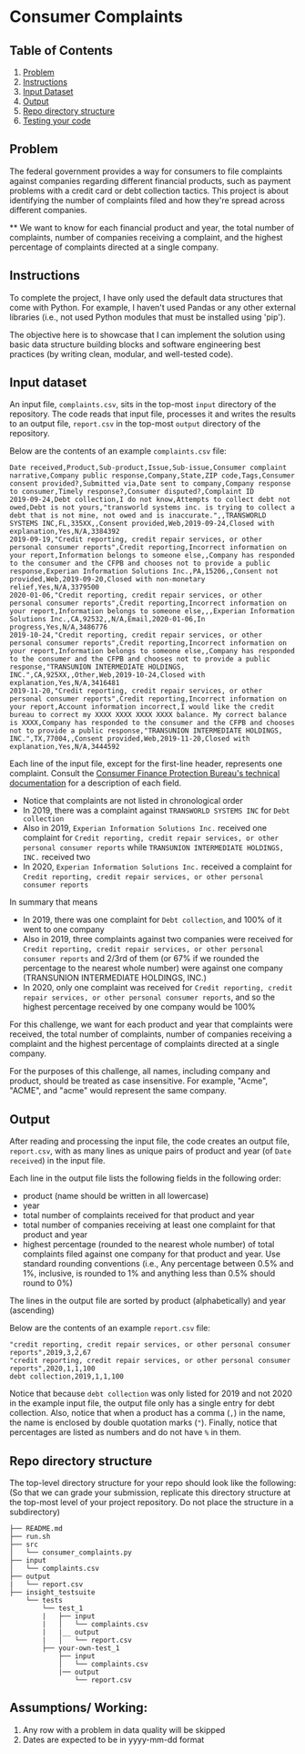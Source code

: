 # Consumer Complaints

## Table of Contents
1. [Problem](README.md#problem)
1. [Instructions](README.md#instructions)
1. [Input Dataset](README.md#input-dataset)
1. [Output](README.md#expected-output)
1. [Repo directory structure](README.md#repo-directory-structure)
1. [Testing your code](README.md#testing-your-code)

## Problem
The federal government provides a way for consumers to file complaints against companies regarding different financial products, such as payment problems with a credit card or debt collection tactics. This project is about identifying the number of complaints filed and how they're spread across different companies. 

** We want to know for each financial product and year, the total number of complaints, number of companies receiving a complaint, and the highest percentage of complaints directed at a single company.

## Instructions
To complete the project, I have only used the default data structures that come with Python. For example, I haven't used Pandas or any other external libraries (i.e., not used Python modules that must be installed using 'pip').

The objective here is to showcase that I can implement the solution using basic data structure building blocks and software engineering best practices (by writing clean, modular, and well-tested code).

## Input dataset
An input file, `complaints.csv`, sits in the top-most `input` directory of the repository. The code reads that input file, processes it and writes the results to an output file, `report.csv` in the top-most `output` directory of the repository.

Below are the contents of an example `complaints.csv` file: 
```
Date received,Product,Sub-product,Issue,Sub-issue,Consumer complaint narrative,Company public response,Company,State,ZIP code,Tags,Consumer consent provided?,Submitted via,Date sent to company,Company response to consumer,Timely response?,Consumer disputed?,Complaint ID
2019-09-24,Debt collection,I do not know,Attempts to collect debt not owed,Debt is not yours,"transworld systems inc. is trying to collect a debt that is not mine, not owed and is inaccurate.",,TRANSWORLD SYSTEMS INC,FL,335XX,,Consent provided,Web,2019-09-24,Closed with explanation,Yes,N/A,3384392
2019-09-19,"Credit reporting, credit repair services, or other personal consumer reports",Credit reporting,Incorrect information on your report,Information belongs to someone else,,Company has responded to the consumer and the CFPB and chooses not to provide a public response,Experian Information Solutions Inc.,PA,15206,,Consent not provided,Web,2019-09-20,Closed with non-monetary relief,Yes,N/A,3379500
2020-01-06,"Credit reporting, credit repair services, or other personal consumer reports",Credit reporting,Incorrect information on your report,Information belongs to someone else,,,Experian Information Solutions Inc.,CA,92532,,N/A,Email,2020-01-06,In progress,Yes,N/A,3486776
2019-10-24,"Credit reporting, credit repair services, or other personal consumer reports",Credit reporting,Incorrect information on your report,Information belongs to someone else,,Company has responded to the consumer and the CFPB and chooses not to provide a public response,"TRANSUNION INTERMEDIATE HOLDINGS, INC.",CA,925XX,,Other,Web,2019-10-24,Closed with explanation,Yes,N/A,3416481
2019-11-20,"Credit reporting, credit repair services, or other personal consumer reports",Credit reporting,Incorrect information on your report,Account information incorrect,I would like the credit bureau to correct my XXXX XXXX XXXX XXXX balance. My correct balance is XXXX,Company has responded to the consumer and the CFPB and chooses not to provide a public response,"TRANSUNION INTERMEDIATE HOLDINGS, INC.",TX,77004,,Consent provided,Web,2019-11-20,Closed with explanation,Yes,N/A,3444592
```
Each line of the input file, except for the first-line header, represents one complaint. Consult the [Consumer Finance Protection Bureau's technical documentation](https://cfpb.github.io/api/ccdb/fields.html) for a description of each field.  

* Notice that complaints are not listed in chronological order
* In 2019, there was a complaint against `TRANSWORLD SYSTEMS INC` for `Debt collection` 
* Also in 2019, `Experian Information Solutions Inc.` received one complaint for `Credit reporting, credit repair services, or other personal consumer reports` while `TRANSUNION INTERMEDIATE HOLDINGS, INC.` received two
* In 2020, `Experian Information Solutions Inc.` received a complaint for `Credit reporting, credit repair services, or other personal consumer reports`

In summary that means 
* In 2019, there was one complaint for `Debt collection`, and 100% of it went to one company 
* Also in 2019, three complaints against two companies were received for `Credit reporting, credit repair services, or other personal consumer reports` and 2/3rd of them (or 67% if we rounded the percentage to the nearest whole number) were against one company (TRANSUNION INTERMEDIATE HOLDINGS, INC.)
* In 2020, only one complaint was received for `Credit reporting, credit repair services, or other personal consumer reports`, and so the highest percentage received by one company would be 100%

For this challenge, we want for each product and year that complaints were received, the total number of complaints, number of companies receiving a complaint and the highest percentage of complaints directed at a single company.

For the purposes of this challenge, all names, including company and product, should be treated as case insensitive. For example, "Acme", "ACME", and "acme" would represent the same company.

## Output

After reading and processing the input file, the code creates an output file, `report.csv`, with as many lines as unique pairs of product and year (of `Date received`) in the input file. 

Each line in the output file lists the following fields in the following order:
* product (name should be written in all lowercase)
* year
* total number of complaints received for that product and year
* total number of companies receiving at least one complaint for that product and year
* highest percentage (rounded to the nearest whole number) of total complaints filed against one company for that product and year. Use standard rounding conventions (i.e., Any percentage between 0.5% and 1%, inclusive, is rounded to 1% and anything less than 0.5% should round to 0%)

The lines in the output file are sorted by product (alphabetically) and year (ascending)

Below are the contents of an example `report.csv` file: 
```
"credit reporting, credit repair services, or other personal consumer reports",2019,3,2,67
"credit reporting, credit repair services, or other personal consumer reports",2020,1,1,100
debt collection,2019,1,1,100
```
Notice that because `debt collection` was only listed for 2019 and not 2020 in the example input file, the output file only has a single entry for debt collection. Also, notice that when a product has a comma (`,`) in the name, the name is enclosed by double quotation marks (`"`). Finally, notice that percentages are listed as numbers and do not have `%` in them.

## Repo directory structure
The top-level directory structure for your repo should look like the following: (So that we can grade your submission, replicate this directory structure at the top-most level of your project repository. Do not place the structure in a subdirectory)

    ├── README.md
    ├── run.sh
    ├── src
    │   └── consumer_complaints.py
    ├── input
    │   └── complaints.csv
    ├── output
    |   └── report.csv
    ├── insight_testsuite
        └── tests
            └── test_1
            |   ├── input
            |   │   └── complaints.csv
            |   |__ output
            |   │   └── report.csv
            ├── your-own-test_1
                ├── input
                │   └── complaints.csv
                |── output
                    └── report.csv

## Assumptions/ Working:
1) Any row with a problem in data quality will be skipped
2) Dates are expected to be in yyyy-mm-dd format

